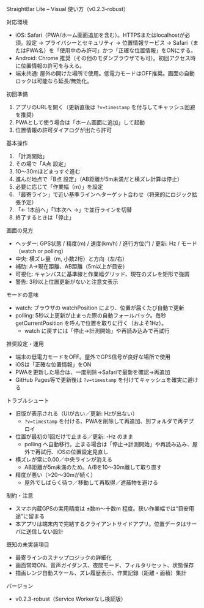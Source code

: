 StraightBar Lite – Visual 使い方（v0.2.3-robust）

対応環境
- iOS: Safari（PWA/ホーム画面追加を含む）。HTTPSまたはlocalhostが必須。設定 → プライバシーとセキュリティ → 位置情報サービス → Safari（またはPWA名）を「使用中のみ許可」かつ「正確な位置情報」をONにする。
- Android: Chrome 推奨（その他のモダンブラウザでも可）。初回アクセス時に位置情報の許可を与える。
- 端末共通: 屋外の開けた場所で使用。低電力モードはOFF推奨。画面の自動ロックは可能なら延長/無効化。

初回準備
1. アプリのURLを開く（更新直後は `?v=timestamp` を付与してキャッシュ回避を推奨）
2. PWAとして使う場合は「ホーム画面に追加」して起動
3. 位置情報の許可ダイアログが出たら許可

基本操作
1. 「計測開始」
2. その場で「A点 設定」
3. 10〜30mほどまっすぐ進む
4. 進んだ地点で「B点 設定」（AB距離が5m未満だと横ズレ計算は停止）
5. 必要に応じて「作業幅（m）」を設定
6. 「最寄ライン」で近い基準ラインへターゲット合わせ（将来的にロジック拡張予定）
7. 「← 1本前へ」「1本次へ →」で並行ラインを切替
8. 終了するときは「停止」

画面の見方
- ヘッダー: GPS状態 / 精度(m) / 速度(km/h) / 進行方位(°) / 更新: Hz / モード（watch or polling）
- 中央: 横ズレ量（m, 小数2桁）と方向（左/右）
- 補助: A→現在距離、AB距離（5m以上が目安）
- 可視化: キャンバスに基準線と作業幅グリッド、現在のズレを矩形で強調
- 警告: 3秒以上位置更新がないと注意文表示

モードの意味
- watch: ブラウザの watchPosition により、位置が届くたび自動で更新
- polling: 5秒以上更新が止まった際の自動フォールバック。毎秒 getCurrentPosition を呼んで位置を取りに行く（およそ1Hz）。
  - watch に戻すには「停止→計測開始」や再読み込みで再試行

推奨設定・運用
- 端末の低電力モードをOFF。屋外でGPS信号が良好な場所で使用
- iOSは「正確な位置情報」をON
- PWAを更新した場合は、一度削除→Safariで最新を確認→再追加
- GitHub Pages等で更新後は `?v=timestamp` を付けてキャッシュを確実に避ける

トラブルシュート
- 旧版が表示される（UIが古い／更新: Hzが出ない）
  - `?v=timestamp` を付ける、PWAを削除して再追加、別フォルダで再デプロイ
- 位置が最初の1回だけで止まる／更新: -Hz のまま
  - polling へ自動移行。止まる場合は「停止→計測開始」や再読み込み、屋外で再試行、iOSの位置設定見直し
- 横ズレが常に0.00／中央ラインが消える
  - AB距離が5m未満のため。A/Bを10〜30m離して取り直す
- 精度が悪い（>20〜30mが続く）
  - 屋外でしばらく待つ／移動して再取得／遮蔽物を避ける

制約・注意
- スマホ内蔵GPSの実用精度は ±数m〜十数m 程度。狭い作業幅では“目安用途”に留まる
- 本アプリは端末内で完結するクライアントサイドアプリ。位置データはサーバに送信しない設計

既知の未実装項目
- 最寄ラインのスナップロジックの詳細化
- 画面常時ON、音声ガイダンス、夜間モード、フィルタリセット、状態保存
- 描画レンジ自動スケール、ズレ履歴表示、作業記録（距離・面積）集計

バージョン
- v0.2.3-robust（Service Workerなし検証版）


